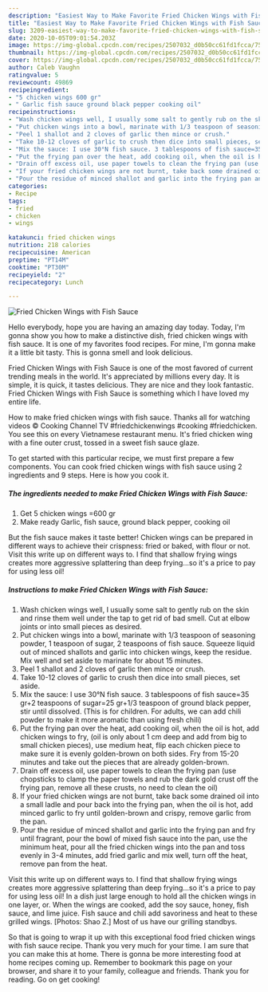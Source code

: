 ```yaml
---
description: "Easiest Way to Make Favorite Fried Chicken Wings with Fish Sauce"
title: "Easiest Way to Make Favorite Fried Chicken Wings with Fish Sauce"
slug: 3209-easiest-way-to-make-favorite-fried-chicken-wings-with-fish-sauce
date: 2020-10-05T09:01:54.203Z
image: https://img-global.cpcdn.com/recipes/2507032_d0b50cc61fd1fcca/751x532cq70/fried-chicken-wings-with-fish-sauce-recipe-main-photo.jpg
thumbnail: https://img-global.cpcdn.com/recipes/2507032_d0b50cc61fd1fcca/751x532cq70/fried-chicken-wings-with-fish-sauce-recipe-main-photo.jpg
cover: https://img-global.cpcdn.com/recipes/2507032_d0b50cc61fd1fcca/751x532cq70/fried-chicken-wings-with-fish-sauce-recipe-main-photo.jpg
author: Caleb Vaughn
ratingvalue: 5
reviewcount: 49869
recipeingredient:
- "5 chicken wings 600 gr"
- " Garlic fish sauce ground black pepper cooking oil"
recipeinstructions:
- "Wash chicken wings well, I usually some salt to gently rub on the skin and rinse them well under the tap to get rid of bad smell. Cut at elbow joints or into small pieces as desired."
- "Put chicken wings into a bowl, marinate with 1/3 teaspoon of seasoning powder, 1 teaspoon of sugar, 2 teaspoons of fish sauce. Squeeze liquid out of minced shallots and garlic into chicken wings, keep the residue. Mix well and set aside to marinate for about 15 minutes."
- "Peel 1 shallot and 2 cloves of garlic then mince or crush."
- "Take 10-12 cloves of garlic to crush then dice into small pieces, set aside."
- "Mix the sauce: I use 30°N fish sauce. 3 tablespoons of fish sauce=35 gr+2 teaspoons of sugar=25 gr+1/3 teaspoon of ground black pepper, stir until dissolved. (This is for children. For adults, we can add chili powder to make it more aromatic than using fresh chili)"
- "Put the frying pan over the heat, add cooking oil, when the oil is hot, add chicken wings to fry, (oil is only about 1 cm deep and add from big to small chicken pieces), use medium heat, flip each chicken piece to make sure it is evenly golden-brown on both sides. Fry from 15-20 minutes and take out the pieces that are already golden-brown."
- "Drain off excess oil, use paper towels to clean the frying pan (use chopsticks to clamp the paper towels and rub the dark gold crust off the frying pan, remove all these crusts, no need to clean the oil)"
- "If your fried chicken wings are not burnt, take back some drained oil into a small ladle and pour back into the frying pan, when the oil is hot, add minced garlic to fry until golden-brown and crispy, remove garlic from the pan."
- "Pour the residue of minced shallot and garlic into the frying pan and fry until fragrant, pour the bowl of mixed fish sauce into the pan, use the minimum heat,  pour all the fried chicken wings into the pan and toss evenly in 3-4 minutes, add fried garlic and mix well, turn off the heat, remove pan from the heat."
categories:
- Recipe
tags:
- fried
- chicken
- wings

katakunci: fried chicken wings 
nutrition: 218 calories
recipecuisine: American
preptime: "PT14M"
cooktime: "PT30M"
recipeyield: "2"
recipecategory: Lunch

---
```



![Fried Chicken Wings with Fish Sauce](https://img-global.cpcdn.com/recipes/2507032_d0b50cc61fd1fcca/751x532cq70/fried-chicken-wings-with-fish-sauce-recipe-main-photo.jpg)

Hello everybody, hope you are having an amazing day today. Today, I'm gonna show you how to make a distinctive dish, fried chicken wings with fish sauce. It is one of my favorites food recipes. For mine, I'm gonna make it a little bit tasty. This is gonna smell and look delicious.

Fried Chicken Wings with Fish Sauce is one of the most favored of current trending meals in the world. It's appreciated by millions every day. It is simple, it is quick, it tastes delicious. They are nice and they look fantastic. Fried Chicken Wings with Fish Sauce is something which I have loved my entire life.

How to make fried chicken wings with fish sauce. Thanks all for watching videos © Cooking Channel TV #friedchickenwings #cooking #friedchicken. You see this on every Vietnamese restaurant menu. It&#39;s fried chicken wing with a fine outer crust, tossed in a sweet fish sauce glaze.


To get started with this particular recipe, we must first prepare a few components. You can cook fried chicken wings with fish sauce using 2 ingredients and 9 steps. Here is how you cook it.

<!--inarticleads1-->

##### The ingredients needed to make Fried Chicken Wings with Fish Sauce:

1. Get 5 chicken wings =600 gr
1. Make ready  Garlic, fish sauce, ground black pepper, cooking oil


But the fish sauce makes it taste better! Chicken wings can be prepared in different ways to achieve their crispness: fried or baked, with flour or not. Visit this write up on different ways to. I find that shallow frying wings creates more aggressive splattering than deep frying…so it&#39;s a price to pay for using less oil! 

<!--inarticleads2-->

##### Instructions to make Fried Chicken Wings with Fish Sauce:

1. Wash chicken wings well, I usually some salt to gently rub on the skin and rinse them well under the tap to get rid of bad smell. Cut at elbow joints or into small pieces as desired.
1. Put chicken wings into a bowl, marinate with 1/3 teaspoon of seasoning powder, 1 teaspoon of sugar, 2 teaspoons of fish sauce. Squeeze liquid out of minced shallots and garlic into chicken wings, keep the residue. Mix well and set aside to marinate for about 15 minutes.
1. Peel 1 shallot and 2 cloves of garlic then mince or crush.
1. Take 10-12 cloves of garlic to crush then dice into small pieces, set aside.
1. Mix the sauce: I use 30°N fish sauce. 3 tablespoons of fish sauce=35 gr+2 teaspoons of sugar=25 gr+1/3 teaspoon of ground black pepper, stir until dissolved. (This is for children. For adults, we can add chili powder to make it more aromatic than using fresh chili)
1. Put the frying pan over the heat, add cooking oil, when the oil is hot, add chicken wings to fry, (oil is only about 1 cm deep and add from big to small chicken pieces), use medium heat, flip each chicken piece to make sure it is evenly golden-brown on both sides. Fry from 15-20 minutes and take out the pieces that are already golden-brown.
1. Drain off excess oil, use paper towels to clean the frying pan (use chopsticks to clamp the paper towels and rub the dark gold crust off the frying pan, remove all these crusts, no need to clean the oil)
1. If your fried chicken wings are not burnt, take back some drained oil into a small ladle and pour back into the frying pan, when the oil is hot, add minced garlic to fry until golden-brown and crispy, remove garlic from the pan.
1. Pour the residue of minced shallot and garlic into the frying pan and fry until fragrant, pour the bowl of mixed fish sauce into the pan, use the minimum heat,  pour all the fried chicken wings into the pan and toss evenly in 3-4 minutes, add fried garlic and mix well, turn off the heat, remove pan from the heat.


Visit this write up on different ways to. I find that shallow frying wings creates more aggressive splattering than deep frying…so it&#39;s a price to pay for using less oil! In a dish just large enough to hold all the chicken wings in one layer, or. When the wings are cooked, add the soy sauce, honey, fish sauce, and lime juice. Fish sauce and chili add savoriness and heat to these grilled wings. [Photos: Shao Z.] Most of us have our grilling standbys. 

So that is going to wrap it up with this exceptional food fried chicken wings with fish sauce recipe. Thank you very much for your time. I am sure that you can make this at home. There is gonna be more interesting food at home recipes coming up. Remember to bookmark this page on your browser, and share it to your family, colleague and friends. Thank you for reading. Go on get cooking!
